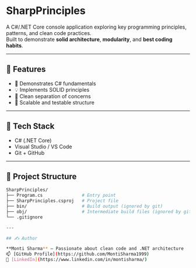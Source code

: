 # SharpPrinciples

A C#/.NET Core console application exploring key programming principles, patterns, and clean code practices.  
Built to demonstrate **solid architecture**, **modularity**, and **best coding habits**.

---

## 🚀 Features

- 📌 Demonstrates C# fundamentals
- 💡 Implements SOLID principles
- 🔁 Clean separation of concerns
- 🧪 Scalable and testable structure

---

## 🧱 Tech Stack

- C# (.NET Core)
- Visual Studio / VS Code
- Git + GitHub

---

## 📁 Project Structure

```bash
SharpPrinciples/
├── Program.cs               # Entry point
├── SharpPrinciples.csproj   # Project file
├── bin/                     # Build output (ignored by git)
├── obj/                     # Intermediate build files (ignored by git)
└── .gitignore

---

## ✍️ Author

**Monti Sharma** – Passionate about clean code and .NET architecture  
📫 [GitHub Profile](https://github.com/MontiSharma1999)  
🔗 [LinkedIn](https://www.linkedin.com/in/montisharma/)
